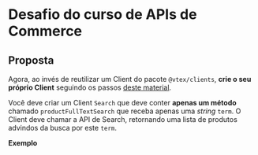 # Desafio do curso de APIs de Commerce

## Proposta
Agora, ao invés de reutilizar um Client do pacote `@vtex/clients`, **crie o seu próprio Client** seguindo os passos [deste material]().

Você deve criar um Client `Search` que deve conter **apenas um método** chamado `productFullTextSearch` que receba apenas uma _string_ `term`. O Client deve chamar a API de Search, retornando uma lista de produtos advindos da busca por este `term`.

**Exemplo** 

